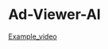 # Ad-Viewer-AI
[Example_video](https://github.com/Falron98/Ad-Viewer-AI/assets/61655970/8843a7a6-73b3-4869-8afd-836a9edf1443)

